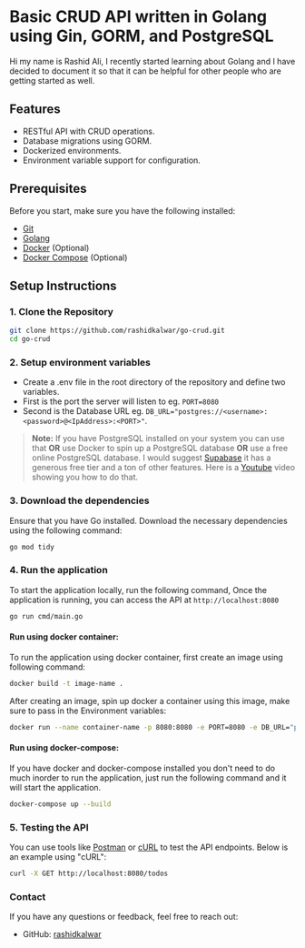 # Basic CRUD API written in Golang using Gin, GORM, and PostgreSQL

Hi my name is Rashid Ali, I recently started learning about Golang and I have decided to document it so that it can be helpful for other people who are getting started as well.

## Features

- RESTful API with CRUD operations.
- Database migrations using GORM.
- Dockerized environments.
- Environment variable support for configuration.

## Prerequisites

Before you start, make sure you have the following installed:

- [Git](https://git-scm.com/)
- [Golang](https://go.dev/)
- [Docker](https://docs.docker.com/get-docker/) (Optional)
- [Docker Compose](https://docs.docker.com/compose/install/) (Optional)

## Setup Instructions

### 1. Clone the Repository

```bash
git clone https://github.com/rashidkalwar/go-crud.git
cd go-crud
```

### 2. Setup environment variables

- Create a .env file in the root directory of the repository and define two variables.
- First is the port the server will listen to eg. `PORT=8080`
- Second is the Database URL eg. `DB_URL="postgres://<username>:<password>@<IpAddress>:<PORT>"`.

> **Note:** If you have PostgreSQL installed on your system you can use that **OR** use Docker to spin up a PostgreSQL database **OR** use a free online PostgreSQL database. I would suggest [Supabase](https://supabase.com/) it has a generous free tier and a ton of other features. Here is a [Youtube](https://www.youtube.com/watch?v=9T6tjTQ4Zo4) video showing you how to do that.

### 3. Download the dependencies

Ensure that you have Go installed. Download the necessary dependencies using the following command:

```bash
go mod tidy
```

### 4. Run the application

To start the application locally, run the following command,
Once the application is running, you can access the API at `http://localhost:8080`

```bash
go run cmd/main.go
```

#### Run using docker container:

To run the application using docker container, first create an image using following command:

```bash
docker build -t image-name .
```

After creating an image, spin up docker a container using this image, make sure to pass in the Environment variables:

```bash
docker run --name container-name -p 8080:8080 -e PORT=8080 -e DB_URL="postgres://<username>:<password>@<IpAddress>:<PORT>" image-name
```

#### Run using docker-compose:

If you have docker and docker-compose installed you don't need to do much inorder to run the application, just run the following command and it will start the application.

```bash
docker-compose up --build
```

### 5. Testing the API

You can use tools like [Postman](https://www.postman.com) or [cURL](https://curl.se/) to test the API endpoints. Below is an example using "cURL":

```bash
curl -X GET http://localhost:8080/todos
```

### Contact

If you have any questions or feedback, feel free to reach out:

- GitHub: [rashidkalwar](https://github.com/rashidkalwar)
